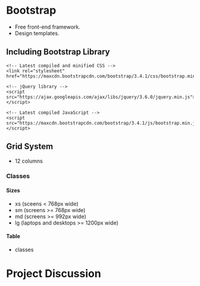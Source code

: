 # Bootstrap #

- Free front-end framework.
- Design templates.

## Including Bootstrap Library ##

```
<!-- Latest compiled and minified CSS -->
<link rel="stylesheet" href="https://maxcdn.bootstrapcdn.com/bootstrap/3.4.1/css/bootstrap.min.css">

<!-- jQuery library -->
<script src="https://ajax.googleapis.com/ajax/libs/jquery/3.6.0/jquery.min.js"></script>

<!-- Latest compiled JavaScript -->
<script src="https://maxcdn.bootstrapcdn.com/bootstrap/3.4.1/js/bootstrap.min.js"></script> 
```

## Grid System ##

- 12 columns

### Classes ###

#### Sizes ####
- xs (sceens < 768px wide)
- sm (screens >= 768px wide)
- md (screens >= 992px wide)
- lg (laptops and desktops >= 1200px wide)

#### Table ####

- classes

# Project Discussion #
